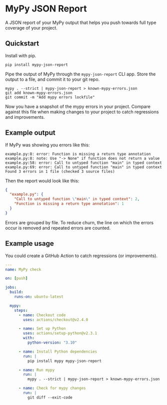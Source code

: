# MyPy JSON Report

A JSON report of your MyPy output
that helps you push towards full type coverage of your project.

## Quickstart

Install with pip.
```
pip install mypy-json-report
```

Pipe the output of MyPy through the `mypy-json-report` CLI app.
Store the output to a file, and commit it to your git repo.

```
mypy . --strict | mypy-json-report > known-mypy-errors.json
git add known-mypy-errors.json
git commit -m "Add mypy errors lockfile"
```

Now you have a snapshot of the mypy errors in your project.
Compare against this file when making changes to your project to catch regressions and improvements.

## Example output

If MyPy was showing you errors like this:

```
example.py:8: error: Function is missing a return type annotation
example.py:8: note: Use "-> None" if function does not return a value
example.py:58: error: Call to untyped function "main" in typed context
example.py:69: error: Call to untyped function "main" in typed context
Found 3 errors in 1 file (checked 3 source files)
```

Then the report would look like this:

```json
{
  "example.py": {
    "Call to untyped function \"main\" in typed context": 2,
    "Function is missing a return type annotation": 1
  }
}
```

Errors are grouped by file.
To reduce churn,
the line on which the errors occur is removed
and repeated errors are counted.

## Example usage

You could create a GitHub Action to catch regressions (or improvements).

```yaml
---
name: MyPy check

on: [push]

jobs:
  build:
    runs-on: ubuntu-latest

  mypy:
    steps:
      - name: Checkout code
        uses: actions/checkout@v2.4.0

      - name: Set up Python
        uses: actions/setup-python@v2.3.1
        with:
          python-version: "3.10"

      - name: Install Python dependencies
        run: |
          pip install mypy mypy-json-report

      - name: Run mypy
        run: |
          mypy . --strict | mypy-json-report > known-mypy-errors.json

      - name: Check for mypy changes
        run: |
          git diff --exit-code
```
